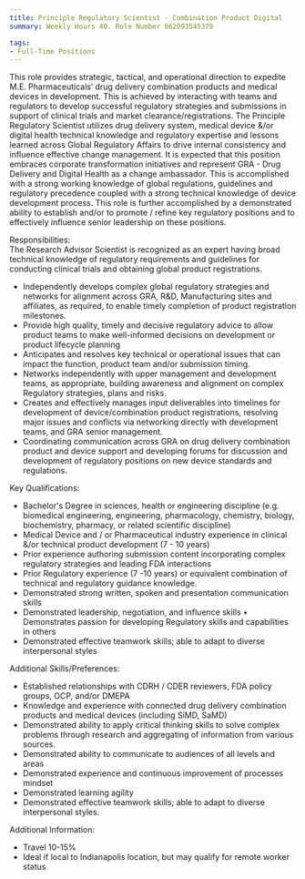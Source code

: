 ```yaml
---
title: Principle Regulatory Scientist - Combination Product Digital
summary: Weekly Hours 40. Role Number 062093545379

tags:
- Full-Time Positions
---
```

This role provides strategic, tactical, and operational direction to expedite M.E. Pharmaceuticals’ drug delivery combination products and medical devices in development. This is achieved by interacting with teams and regulators to develop successful regulatory strategies and submissions in support of clinical trials and market clearance/registrations. The Principle Regulatory Scientist utilizes drug delivery system, medical device &/or digital health technical knowledge and regulatory expertise and lessons learned across Global Regulatory Affairs to drive internal consistency and influence effective change management.  It is expected that this position embraces corporate transformation initiatives and represent GRA - Drug Delivery and Digital Health as a change ambassador. This is accomplished with a strong working knowledge of global regulations, guidelines and regulatory precedence coupled with a strong technical knowledge of device development process. This role is further accomplished by a demonstrated ability to establish and/or to promote / refine key regulatory positions and to effectively influence senior leadership on these positions.  

Responsibilities: <br>
The Research Advisor Scientist is recognized as an expert having broad technical knowledge of regulatory requirements and guidelines for conducting clinical trials and obtaining global product registrations. 
- Independently develops complex global regulatory strategies and networks for alignment across GRA, R&D, Manufacturing sites and affiliates, as required, to enable timely completion of product registration milestones. 
- Provide high quality, timely and decisive regulatory advice to allow product teams to make well-informed decisions on development or product lifecycle planning 
- Anticipates and resolves key technical or operational issues that can impact the function, product team and/or submission timing. 
- Networks independently with upper management and development teams, as appropriate, building awareness and alignment on complex Regulatory strategies, plans and risks. 
- Creates and effectively manages input deliverables into timelines for development of device/combination product registrations, resolving major issues and conflicts via networking directly with development teams, and GRA senior management. 
- Coordinating communication across GRA on drug delivery combination product and device support and developing forums for discussion and development of regulatory positions on new device standards and regulations.  

Key Qualifications: <br>
- Bachelor's Degree in sciences, health or engineering discipline (e.g. biomedical engineering, engineering, pharmacology, chemistry, biology, biochemistry, pharmacy, or related scientific discipline) 
- Medical Device and / or Pharmaceutical industry experience in clinical &/or technical product development (7 - 10 years) 
- Prior experience authoring submission content incorporating complex regulatory strategies and leading FDA interactions 
- Prior Regulatory experience (7 -10 years) or equivalent combination of technical and regulatory guidance knowledge. 
- Demonstrated strong written, spoken and presentation communication skills 
- Demonstrated leadership, negotiation, and influence skills • Demonstrates passion for developing Regulatory skills and capabilities in others 
- Demonstrated effective teamwork skills; able to adapt to diverse interpersonal styles  


Additional Skills/Preferences: <br>
- Established relationships with CDRH / CDER reviewers, FDA policy groups, OCP, and/or DMEPA 
- Knowledge and experience with connected drug delivery combination products and medical devices (including SiMD, SaMD) 
- Demonstrated ability to apply critical thinking skills to solve complex problems through research and aggregating of information from various sources. 
- Demonstrated ability to communicate to audiences of all levels and areas 
- Demonstrated experience and continuous improvement of processes mindset 
- Demonstrated learning agility 
- Demonstrated effective teamwork skills; able to adapt to diverse interpersonal styles.  


Additional Information: <br>
- Travel 10-15%  
- Ideal if local to Indianapolis location, but may qualify for remote worker status

